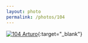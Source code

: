 ```yaml
---
layout: photo
permalink: /photos/104
---
```


[![104 Arturo](https://c2.staticflickr.com/6/5679/22286868901_3256e6c5b1_c.jpg)](https://www.flickr.com/photos/131440297@N08/22286868901/){:target="_blank"}
